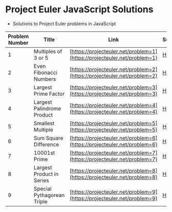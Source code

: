 # Project Euler JavaScript Solutions

- Solutions to Project Euler problems in JavaScript

| Problem Number | Title               | Link                                                                     | Solution                                  |
| -------------- | ------------------- | ------------------------------------------------------------------------ | ----------------------------------------- |
| 1              | Multiples of 3 or 5 | [https://projecteuler.net/problem=1](https://projecteuler.net/problem=1) | [Here](./0001-multiples-of-3-or-5/index.js) |
| 2 | Even Fibonacci Numbers | [https://projecteuler.net/problem=2](https://projecteuler.net/problem=2) | [Here](./0002-even-fibonacci-numbers/index.js) |
| 3 | Largest Prime Factor | [https://projecteuler.net/problem=3](https://projecteuler.net/problem=3) | [Here](./0003-largest-prime-factor/index.js) |
| 4 | Largest Palindrome Product | [https://projecteuler.net/problem=4](https://projecteuler.net/problem=4) | [Here](./0004-largest-palindrome-product/index.js) |
| 5 | Smallest Multiple | [https://projecteuler.net/problem=5](https://projecteuler.net/problem=5) | [Here](./0005-smallest-multiple/index.js) |
| 6 | Sum Square Difference | [https://projecteuler.net/problem=6](https://projecteuler.net/problem=6) | [Here](./0006-sum-square-difference/index.js) |
| 7 | 10001st Prime | [https://projecteuler.net/problem=7](https://projecteuler.net/problem=7) | [Here](./0007-10001st-prime/index.js) |
| 8 | Largest Product in Series | [https://projecteuler.net/problem=8](https://projecteuler.net/problem=8) | [Here](./0008-largest-product-in-series/index.js) |
| 9 | Special Pythagorean Triple | [https://projecteuler.net/problem=9](https://projecteuler.net/problem=9) | [Here](./0009-special-pythagorean-triple/index.js) |